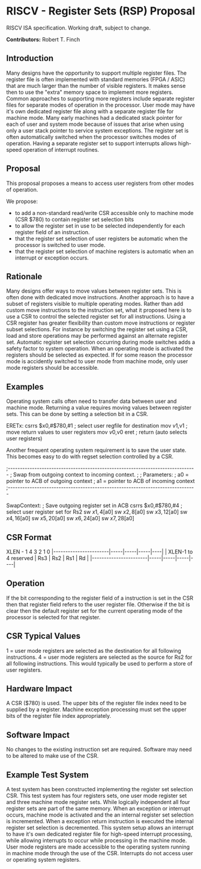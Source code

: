 # RISCV - Register Sets (RSP) Proposal
RISCV ISA specification. Working draft, subject to change.

<strong>Contributors:</strong> Robert T. Finch

## Introduction
Many designs have the opportunity to support multiple register files. The register file is often implemented with standard memories (FPGA / ASIC) that are much larger than the number of visible registers.
It makes sense then to use the "extra" memory space to implement more registers. Common approaches to supporting more registers include separate register files for separate modes of operation in the processor.
User mode may have it's own dedicated register file along with a separate register file for machine mode. Many early machines had a dedicated stack pointer for each of user and system mode because of issues that arise when using only a user stack pointer to service system exceptions.
The register set is often automatically switched when the processor switches modes of operation.
Having a separate register set to support interrupts allows high-speed operation of interrupt routines.

## Proposal
This proposal proposes a means to access user registers from other modes of operation.

We propose:

* to add a non-standard read/write CSR accessible only to machine mode (CSR $780) to contain register set selection bits
* to allow the register set in use to be selected independently for each register field of an instruction.
* that the register set selection of user registers be automatic when the processor is switched to user mode.
* that the register set selection of machine registers is automatic when an interrupt or exception occurs.

## Rationale
Many designs offer ways to move values between register sets. This is often done with dedicated move instructions. Another approach is to have a subset of registers visible to multiple operating modes.
Rather than add custom move instructions to the instruction set, what it proposed here is to use a CSR to control the selected register set for <italic>all</italic> instructions.
Using a CSR register has greater flexibility than custom move instructions or register subset selections. For instance by switching the register set using a CSR, load and store operations may be performed against an alternate register set.
Automatic register set selection occurring during mode switches adds a safety factor to system operation. When an operating mode is activated the registers should be selected as expected. If for some reason the processor mode is accidently switched to user mode from machine mode, only user mode registers should be accessible.

## Examples
Operating system calls often need to transfer data between user and machine mode. Returning a value requires moving values between register sets.
This can be done by setting a selection bit in a CSR.

ERETx:
	csrrs	$x0,#$780,#1				; select user regfile for destination
	mov		$v1,$v1							; move return values to user registers
	mov		$v0,$v0
	eret											; return (auto selects user registers)

Another frequent operating system requirement is to save the user state. This becomes easy to do with regset selection controlled by a CSR.

;------------------------------------------------------------------------------
; Swap from outgoing context to incoming context.
;
; Parameters:
;		a0 = pointer to ACB of outgoing context
;		a1 = pointer to ACB of incoming context
;------------------------------------------------------------------------------

SwapContext:
	; Save outgoing register set in ACB
	csrrs	$x0,#$780,#4	; select user register set for Rs2
	sw		$x1,4[$a0]
	sw		$x2,8[$a0]
	sw		$x3,12[$a0]
	sw		$x4,16[$a0]
	sw		$x5,20[$a0]
	sw		$x6,24[$a0]
	sw		$x7,28[$a0]

## CSR Format
  XLEN - 1            4    3     2     1     0
|-----------------------|-----|-----|-----|----|
| XLEN-1 to 4 reserved  | Rs3 | Rs2 | Rs1 | Rd |
|-----------------------|-----|-----|-----|----|

## Operation
If the bit corresponding to the register field of a instruction is set in the CSR then that register field refers to the user register file.
Otherwise if the bit is clear then the default register set for the current operating mode of the processor is selected for that register.

## CSR Typical Values
1 = user mode registers are selected as the destination for all following instructions.
4 = user mode registers are selected as the source for Rs2 for all following instructions. This would typically be used to perform a store of user registers.

## Hardware Impact
A CSR ($780) is used. The upper bits of the register file index need to be supplied by a register. Machine exception processing must set the upper bits of the register file index appropriately.

## Software Impact
No changes to the existing instruction set are required. Software may need to be altered to make use of the CSR.

## Example Test System
A test system has been constructed implementing the register set selection CSR. This test system has four registers sets, one user mode register set and three machine mode register sets. While logically independent all four register sets are part of the same memory.
When an exception or interrupt occurs, machine mode is activated and the an internal register set selection is incremented. When a exception return instruction is executed the internal register set selection is decremented.
This system setup allows an interrupt to have it's own dedicated register file for high-speed interrupt processing, while allowing interrupts to occur while processing in the machine mode.
User mode registers are made accessible to the operating system running in machine mode through the use of the CSR. Interrupts do not access user or operating system registers.

